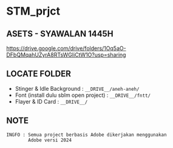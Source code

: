 # STM_prjct

## ASETS - SYAWALAN 1445H
<a href="https://drive.google.com/drive/folders/1Oq5aO-DFbQMqahUZyrA8RTsWGIiCtW1O?usp=sharing">https://drive.google.com/drive/folders/1Oq5aO-DFbQMqahUZyrA8RTsWGIiCtW1O?usp=sharing</a>


## LOCATE FOLDER

  - Stinger & Idle Background             : ``` __DRIVE__/aneh-aneh/ ```
  - Font (install dulu sblm open project) : ``` __DRIVE__/fntt/ ```
  - Flayer & ID Card                      : ``` __DRIVE__/ ```


## NOTE

```
INGFO : Semua project berbasis Adobe dikerjakan menggunakan
        Adobe versi 2024
```